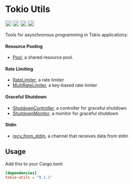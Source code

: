 # Tokio Utils

[<img alt="github" src="https://img.shields.io/badge/github-wcygan/tokio--utils-8da0cb?style=for-the-badge&labelColor=555555&logo=github" height="20">](https://github.com/wcygan/tokio-utils)
[<img alt="crates.io" src="https://img.shields.io/crates/v/tokio-utils.svg?style=for-the-badge&color=fc8d62&logo=rust" height="20">](https://crates.io/crates/tokio-utils)
[<img alt="docs.rs" src="https://img.shields.io/badge/docs.rs-tokio--utils-66c2a5?style=for-the-badge&labelColor=555555&logo=docs.rs" height="20">](https://docs.rs/tokio-utils)
[<img alt="build status" src="https://img.shields.io/github/actions/workflow/status/wcygan/tokio-utils/check.yml?branch=main&style=for-the-badge" height="20">](https://github.com/wcygan/tokio-utils/actions?query=branch%3Amain)

Tools for asynchronous programming in Tokio applications:

#### Resource Pooling
- [Pool](https://docs.rs/tokio-utils/latest/tokio_utils/struct.Pool.html), a shared resource pool.

#### Rate Limiting
- [RateLimiter](https://docs.rs/tokio-utils/latest/tokio_utils/struct.RateLimiter.html), a rate limiter  
- [MultiRateLimiter](https://docs.rs/tokio-utils/latest/tokio_utils/struct.MultiRateLimiter.html), a key-based rate limiter

#### Graceful Shutdown
- [ShutdownController](https://docs.rs/tokio-utils/latest/tokio_utils/struct.ShutdownController.html), a controller for graceful shutdown  
- [ShutdownMonitor](https://docs.rs/tokio-utils/latest/tokio_utils/struct.ShutdownMonitor.html), a monitor for graceful shutdown

#### Stdin
- [recv_from_stdin](https://docs.rs/tokio-utils/latest/tokio_utils/fn.recv_from_stdin.html), a channel that receives data from stdin

## Usage
Add this to your Cargo.toml:

```toml
[dependencies]
tokio-utils = "0.1.1"
```